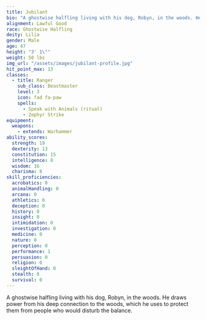 ```yaml
---
title: Jubilant
bio: "A ghostwise halfling living with his dog, Robyn, in the woods. He draws power from his deep connection to the woods, which he uses to protect them from people who would disturb the balance."
alignment: Lawful Good
race: Ghostwise Halfling
deity: Lilia
gender: Male
age: 47
height: "3' 1\""
weight: 50 lbs
img_url: "/assets/images/jubilant-profile.jpg"
hit_point_max: 13
classes:
  - title: Ranger
    sub_class: Beastmaster
    level: 3
    icon: fad fa-paw
    spells:
      - Speak with Animals (ritual)
      - Zephyr Strike
equipment:
  weapons:
    - extends: Warhammer
ability_scores:
  strength: 19
  dexterity: 13
  constitution: 15
  intelligence: 8
  wisdom: 16
  charisma: 8
skill_proficiencies:
  acrobatics: 0
  animalHandling: 0
  arcana: 0
  athletics: 0
  deception: 0
  history: 0
  insight: 0
  intimidation: 0
  investigation: 0
  medicine: 0
  nature: 0
  perception: 0
  performance: 1
  persuasion: 0
  religion: 0
  sleightOfHand: 0
  stealth: 0
  survival: 0
---
```


A ghostwise halfling living with his dog, Robyn, in the woods. He draws power from his deep connection to the woods, which he uses to protect them from people who would disturb the balance.
